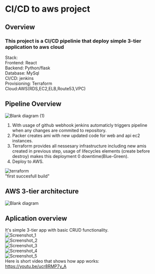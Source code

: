# CI/CD to aws project


## Overview
### This project is a CI/CD pipelinie that deploy simple 3-tier application to aws cloud
 Stack:<br/>
 Frontend: React <br/>
 Backend: Python/flask<br/>
 Database: MySql<br/>
 CI/CD: jenkins<br/>
 Provisioning: Terraform<br/>
 Cloud:AWS(RDS,EC2,ELB,Route53,VPC)<br/>



## Pipeline Overview
 ![Blank diagram (1)](https://github.com/sloniecki/CICD-to-aws/assets/125316037/e56c665b-8a6a-47e7-be2d-fb1a2892475b) <br/>
 1) With usage of github webhook jenkins automaticly triggers pipeline when any changes are commited to repository.<br/>
 2) Packer creates ami with new updated code for web and api ec2 instances. <br/>
 3) Terraform provides all nessesary infrastructure including new amis created in previous step, usage of lifecycles elements (create before destroy) makes this deployment 0 downtime(Blue-Green).<br/>
 4) Deploy to AWS.<br/>
 
 ![terraform](https://github.com/sloniecki/CICD-to-aws/assets/125316037/659286e7-e4de-4a36-8db4-ccd0b81d8d4a)<br/>
 "first succesfull build"<br/>

 ## AWS 3-tier architecture
 ![Blank diagram](https://github.com/sloniecki/CICD-to-aws/assets/125316037/e6ecff54-ce8d-4299-af31-6b0113eb9da9)
 ## Aplication overview
 It's simple 3-tier app with basic CRUD functionality.<br/>
 ![Screenshot_1](https://github.com/sloniecki/CICD-to-aws/assets/125316037/e3f82d79-05f7-4b13-abd0-80a2cd22331f)<br/>
 ![Screenshot_2](https://github.com/sloniecki/CICD-to-aws/assets/125316037/4154fcfb-b173-459f-add1-280e9aceebf4)<br/>
 ![Screenshot_3](https://github.com/sloniecki/CICD-to-aws/assets/125316037/d1cb2bb9-496b-4cd7-8b17-3d8588096b72)<br/>
 ![Screenshot_4](https://github.com/sloniecki/CICD-to-aws/assets/125316037/a651d498-e8c4-4369-a538-16b63a5ea186)<br/>
 ![Screenshot_5](https://github.com/sloniecki/CICD-to-aws/assets/125316037/999c8641-3712-4dd8-a4fd-d7bb5986b071)<br/>
 Here is short video that shows how app works: https://youtu.be/ucr8RMP7y_A
 


 
 



 

 

 

 
    

